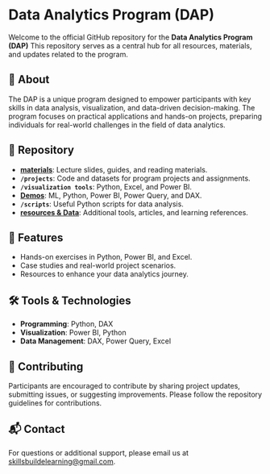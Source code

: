 # Data Analytics Program (DAP)  

Welcome to the official GitHub repository for the **Data Analytics Program (DAP)** This repository serves as a central hub for all resources, materials, and updates related to the program.

## 📖 About  
The DAP is a unique program designed to empower participants with key skills in data analysis, visualization, and data-driven decision-making. The program focuses on practical applications and hands-on projects, preparing individuals for real-world challenges in the field of data analytics.

## 📂 Repository  
- **[materials](https://github.com/DAPLearning2025/materials/tree/main)**: Lecture slides, guides, and reading materials.  
- **`/projects`**: Code and datasets for program projects and assignments.  
- **`/visualization tools`**: Python, Excel, and Power BI.
- **[Demos](https://github.com/DAPLearning2025/materials/tree/main/week_3/Demos/Python)**: ML, Python, Power BI, Power Query, and DAX.    
- **`/scripts`**: Useful Python scripts for data analysis.  
- **[resources & Data](https://github.com/DAPLearning2025/materials/tree/main/Resources%20%26%20Data)**: Additional tools, articles, and learning references.  

## 🚀 Features  
- Hands-on exercises in Python, Power BI, and Excel.  
- Case studies and real-world project scenarios.  
- Resources to enhance your data analytics journey.  

## 🛠️ Tools & Technologies  
- **Programming**: Python, DAX  
- **Visualization**: Power BI, Python  
- **Data Management**: DAX, Power Query, Excel  

## 🤝 Contributing  
Participants are encouraged to contribute by sharing project updates, submitting issues, or suggesting improvements. Please follow the repository guidelines for contributions.  

## 📬 Contact  
For questions or additional support, please email us at [skillsbuildelearning@gmail.com](mailto:skillsbuildelearning@gmail.com).  
